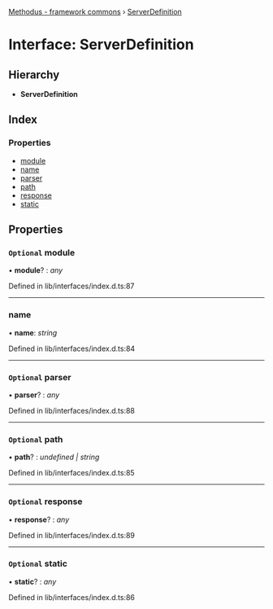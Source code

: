 [Methodus - framework commons](../globals.md) › [ServerDefinition](modules/framework/common/serverdefinition.md)

# Interface: ServerDefinition

## Hierarchy

* **ServerDefinition**

## Index

### Properties

* [module](modules/framework/common/serverdefinition.md#optional-module)
* [name](modules/framework/common/serverdefinition.md#name)
* [parser](modules/framework/common/serverdefinition.md#optional-parser)
* [path](modules/framework/common/serverdefinition.md#optional-path)
* [response](modules/framework/common/serverdefinition.md#optional-response)
* [static](modules/framework/common/serverdefinition.md#optional-static)

## Properties

### `Optional` module

• **module**? : *any*

Defined in lib/interfaces/index.d.ts:87

___

###  name

• **name**: *string*

Defined in lib/interfaces/index.d.ts:84

___

### `Optional` parser

• **parser**? : *any*

Defined in lib/interfaces/index.d.ts:88

___

### `Optional` path

• **path**? : *undefined | string*

Defined in lib/interfaces/index.d.ts:85

___

### `Optional` response

• **response**? : *any*

Defined in lib/interfaces/index.d.ts:89

___

### `Optional` static

• **static**? : *any*

Defined in lib/interfaces/index.d.ts:86
